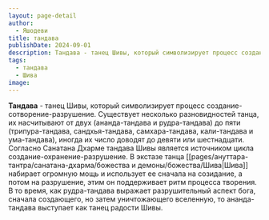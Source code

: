 ```yaml
---
layout: page-detail
author:
  - Яшодеви
title: тандава
publishDate: 2024-09-01
description: Тандава - танец Шивы, который символизирует процесс создание-сотворение-разрушение.
tags:
  - тандава
  - Шива
image:
---
```

**Тандава** - танец Шивы, который символизирует процесс создание-сотворение-разрушение. 
Существует несколько разновидностей танца, их насчитывают от двух (ананда-тандава и рудра-тандава) до пяти (трипура-тандава, сандхья-тандава, самхара-тандава, кали-тандава и ума-тандава), иногда их число доводят до девяти или шестнадцати. Согласно Санатана Дхарме тандава Шивы является источником цикла создание-охранение-разрушение. В экстазе танца [[pages/ануттара-тантра/санатана-дхарма/божества и демоны/божества/Шива|Шива]] набирает огромную мощь и использует ее сначала на созидание, а потом на разрушение, этим он поддерживает ритм процесса творения. В то время, как рудра-тандава выражает разрушительный аспект бога, сначала создающего, но затем уничтожающего вселенную, то ананда-тандава выступает как танец радости Шивы.

